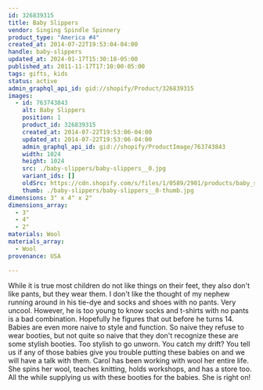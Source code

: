 ```yaml
---
id: 326839315
title: Baby Slippers
vendor: Singing Spindle Spinnery
product_type: "America #4"
created_at: 2014-07-22T19:53:04-04:00
handle: baby-slippers
updated_at: 2024-01-17T15:30:18-05:00
published_at: 2011-11-17T17:10:00-05:00
tags: gifts, kids
status: active
admin_graphql_api_id: gid://shopify/Product/326839315
images:
  - id: 763743843
    alt: Baby Slippers
    position: 1
    product_id: 326839315
    created_at: 2014-07-22T19:53:06-04:00
    updated_at: 2014-07-22T19:53:06-04:00
    admin_graphql_api_id: gid://shopify/ProductImage/763743843
    width: 1024
    height: 1024
    src: ./baby-slippers/baby-slippers__0.jpg
    variant_ids: []
    oldSrc: https://cdn.shopify.com/s/files/1/0589/2901/products/baby_slippers.jpeg?v=1406073186
    thumb: ./baby-slippers/baby-slippers__0-thumb.jpg
dimensions: 3" x 4" x 2"
dimensions_array:
  - 3"
  - 4"
  - 2"
materials: Wool
materials_array:
  - Wool
provenance: USA

---
```


While it is true most children do not like things on their feet, they also don't like pants, but they wear them. I don't like the thought of my nephew running around in his tie-dye and socks and shoes with no pants. Very uncool. However, he is too young to know socks and t-shirts with no pants is a bad combination. Hopefully he figures that out before he turns 14. Babies are even more naive to style and function. So naive they refuse to wear booties, but not quite so naive that they don't recognize these are some stylish booties. Too stylish to go unworn. You catch my drift? You tell us if any of those babies give you trouble putting these babies on and we will have a talk with them. Carol has been working with wool her entire life. She spins her wool, teaches knitting, holds workshops, and has a store too. All the while supplying us with these booties for the babies. She is right on!